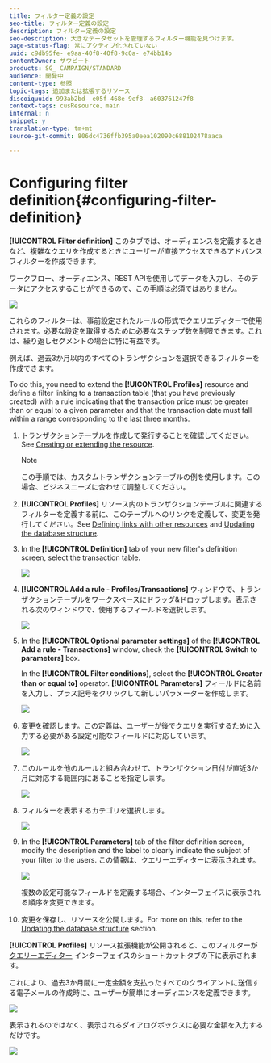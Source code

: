 ```yaml
---
title: フィルター定義の設定
seo-title: フィルター定義の設定
description: フィルター定義の設定
seo-description: 大きなデータセットを管理するフィルター機能を見つけます。
page-status-flag: 常にアクティブ化されていない
uuid: c9db95fe- e9aa-40f8-40f8-9c0a- e74bb14b
contentOwner: サウビート
products: SG_ CAMPAIGN/STANDARD
audience: 開発中
content-type: 参照
topic-tags: 追加または拡張するリソース
discoiquuid: 993ab2bd- e05f-468e-9ef8- a603761247f8
context-tags: cusResource、main
internal: n
snippet: y
translation-type: tm+mt
source-git-commit: 806dc4736ffb395a0eea102090c688102478aaca

---
```



# Configuring filter definition{#configuring-filter-definition}

**[!UICONTROL Filter definition]** このタブでは、オーディエンスを定義するときなど、複雑なクエリを作成するときにユーザーが直接アクセスできるアドバンスフィルターを作成できます。

ワークフロー、オーディエンス、REST APIを使用してデータを入力し、そのデータにアクセスすることができるので、この手順は必須ではありません。

![](assets/custom_resource_filter-definition.png)

これらのフィルターは、事前設定されたルールの形式でクエリエディターで使用されます。必要な設定を取得するために必要なステップ数を制限できます。これは、繰り返しセグメントの場合に特に有益です。

例えば、過去3か月以内のすべてのトランザクションを選択できるフィルターを作成できます。

To do this, you need to extend the **[!UICONTROL Profiles]** resource and define a filter linking to a transaction table (that you have previously created) with a rule indicating that the transaction price must be greater than or equal to a given parameter and that the transaction date must fall within a range corresponding to the last three months.

1. トランザクションテーブルを作成して発行することを確認してください。See [Creating or extending the resource](../../developing/using/creating-or-extending-the-resource.md).

   >[!NOTE]
   >
   >この手順では、カスタムトランザクションテーブルの例を使用します。この場合、ビジネスニーズに合わせて調整してください。

1. **[!UICONTROL Profiles]** リソース内のトランザクションテーブルに関連するフィルターを定義する前に、このテーブルへのリンクを定義して、変更を発行してください。See [Defining links with other resources](../../developing/using/configuring-the-resource-s-data-structure.md#defining-links-with-other-resources) and [Updating the database structure](../../developing/using/updating-the-database-structure.md).
1. In the **[!UICONTROL Definition]** tab of your new filter's definition screen, select the transaction table.

   ![](assets/custom_resource_filter-definition_example-empty.png)

1. **[!UICONTROL Add a rule - Profiles/Transactions]** ウィンドウで、トランザクションテーブルをワークスペースにドラッグ&amp;ドロップします。表示される次のウィンドウで、使用するフィールドを選択します。

   ![](assets/custom_resource_filter-definition_example-field.png)

1. In the **[!UICONTROL Optional parameter settings]** of the **[!UICONTROL Add a rule - Transactions]** window, check the **[!UICONTROL Switch to parameters]** box.

   In the **[!UICONTROL Filter conditions]**, select the **[!UICONTROL Greater than or equal to]** operator. **[!UICONTROL Parameters]** フィールドに名前を入力し、プラス記号をクリックして新しいパラメーターを作成します。

   ![](assets/custom_resource_filter-definition_example-parameter.png)

1. 変更を確認します。この定義は、ユーザーが後でクエリを実行するために入力する必要がある設定可能なフィールドに対応しています。

   ![](assets/custom_resource_filter-definition_ex_edit-rule.png)

1. このルールを他のルールと組み合わせて、トランザクション日付が直近3か月に対応する範囲内にあることを指定します。

   ![](assets/custom_resource_filter-definition_example.png)

1. フィルターを表示するカテゴリを選択します。

   ![](assets/custom_resource_filter-definition_category.png)

1. In the **[!UICONTROL Parameters]** tab of the filter definition screen, modify the description and the label to clearly indicate the subject of your filter to the users. この情報は、クエリーエディターに表示されます。

   ![](assets/custom_resource_filter-definition_parameters.png)

   複数の設定可能なフィールドを定義する場合、インターフェイスに表示される順序を変更できます。

1. 変更を保存し、リソースを公開します。For more on this, refer to the [Updating the database structure](../../developing/using/updating-the-database-structure.md) section.

**[!UICONTROL Profiles]** リソース拡張機能が公開されると、このフィルターが [クエリーエディター](../../automating/using/editing-queries.md) インターフェイスのショートカットタブの下に表示されます。

これにより、過去3か月間に一定金額を支払ったすべてのクライアントに送信する電子メールの作成時に、ユーザーが簡単にオーディエンスを定義できます。

![](assets/custom_resource_filter-definition_email-audience.png)

表示されるのではなく、表示されるダイアログボックスに必要な金額を入力するだけです。

![](assets/custom_resource_filter-definition_email-audience_filter.png)

